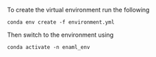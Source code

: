 To create the virtual environment run the following

    conda env create -f environment.yml
    
Then switch to the environment using

    conda activate -n enaml_env
